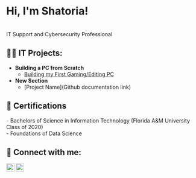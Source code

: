 <h1>Hi, I'm Shatoria!</h1>
<br>IT Support and Cybersecurity Professional<br>

<h2>👨‍💻 IT Projects:</h2>

- <b>Building a PC from Scratch</b>
  - [Building my First Gaming/Editing PC](https://youtu.be/_RkuOBcwO_k)
- <b>New Section</b>
  - [Project Name](Github documentation link)<br>


<h2>📝 Certifications</h2>
- Bachelors of Science in Information Technology (Florida A&M University Class of 2020)
<br>
- Foundations of Data Science
<br>

<h2> 🤳 Connect with me:</h2>

[<img align="left" alt="Shatoria Poole | LinkedIn" width="22px" src="https://cdn.jsdelivr.net/npm/simple-icons@v3/icons/linkedin.svg" />][linkedin]
[<img align="left" alt="Shatoria Poole | Instagram" width="22px" src="https://cdn.jsdelivr.net/npm/simple-icons@v3/icons/instagram.svg" />][instagram]

[linkedin]: https://www.linkedin.com/in/shatoria-poole-4054b5125
[instagram]: https://www.instagram.com/torirepairs/
</br>
